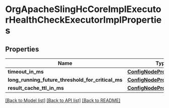 # OrgApacheSlingHcCoreImplExecutorHealthCheckExecutorImplProperties

## Properties
Name | Type | Description | Notes
------------ | ------------- | ------------- | -------------
**timeout_in_ms** | [**ConfigNodePropertyInteger**](ConfigNodePropertyInteger.md) |  | [optional] 
**long_running_future_threshold_for_critical_ms** | [**ConfigNodePropertyInteger**](ConfigNodePropertyInteger.md) |  | [optional] 
**result_cache_ttl_in_ms** | [**ConfigNodePropertyInteger**](ConfigNodePropertyInteger.md) |  | [optional] 

[[Back to Model list]](../README.md#documentation-for-models) [[Back to API list]](../README.md#documentation-for-api-endpoints) [[Back to README]](../README.md)


